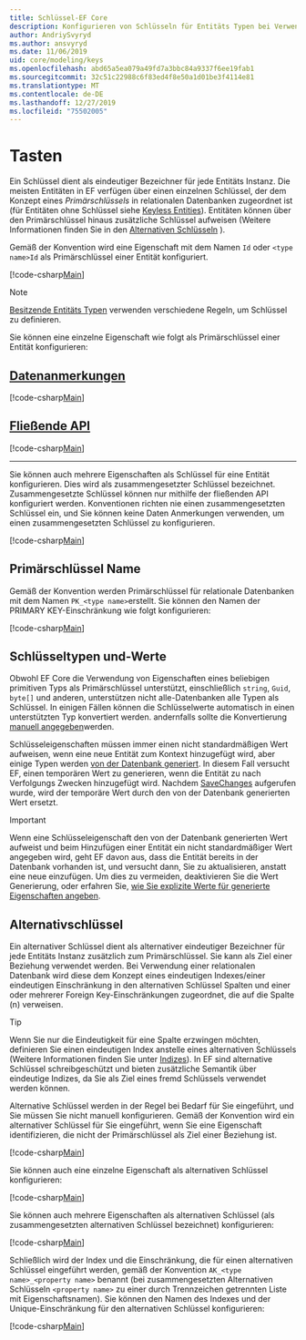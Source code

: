 ```yaml
---
title: Schlüssel-EF Core
description: Konfigurieren von Schlüsseln für Entitäts Typen bei Verwendung von Entity Framework Core
author: AndriySvyryd
ms.author: ansvyryd
ms.date: 11/06/2019
uid: core/modeling/keys
ms.openlocfilehash: abd65a5ea079a49fd7a3bbc84a9337f6ee19fab1
ms.sourcegitcommit: 32c51c22988c6f83ed4f8e50a1d01be3f4114e81
ms.translationtype: MT
ms.contentlocale: de-DE
ms.lasthandoff: 12/27/2019
ms.locfileid: "75502005"
---
```

# <a name="keys"></a>Tasten

Ein Schlüssel dient als eindeutiger Bezeichner für jede Entitäts Instanz. Die meisten Entitäten in EF verfügen über einen einzelnen Schlüssel, der dem Konzept eines *Primärschlüssels* in relationalen Datenbanken zugeordnet ist (für Entitäten ohne Schlüssel siehe [Keyless Entities](xref:core/modeling/keyless-entity-types)). Entitäten können über den Primärschlüssel hinaus zusätzliche Schlüssel aufweisen (Weitere Informationen finden Sie in den [Alternativen Schlüsseln](#alternate-keys) ).

Gemäß der Konvention wird eine Eigenschaft mit dem Namen `Id` oder `<type name>Id` als Primärschlüssel einer Entität konfiguriert.

[!code-csharp[Main](../../../samples/core/Modeling/Conventions/KeyId.cs?name=KeyId&highlight=3,11)]

> [!NOTE]
> [Besitzende Entitäts Typen](xref:core/modeling/owned-entities) verwenden verschiedene Regeln, um Schlüssel zu definieren.

Sie können eine einzelne Eigenschaft wie folgt als Primärschlüssel einer Entität konfigurieren:

## <a name="data-annotationstabdata-annotations"></a>[Datenanmerkungen](#tab/data-annotations)

[!code-csharp[Main](../../../samples/core/Modeling/DataAnnotations/KeySingle.cs?name=KeySingle&highlight=3)]

## <a name="fluent-apitabfluent-api"></a>[Fließende API](#tab/fluent-api)

[!code-csharp[Main](../../../samples/core/Modeling/FluentAPI/KeySingle.cs?name=KeySingle&highlight=4)]

***

Sie können auch mehrere Eigenschaften als Schlüssel für eine Entität konfigurieren. Dies wird als zusammengesetzter Schlüssel bezeichnet. Zusammengesetzte Schlüssel können nur mithilfe der fließenden API konfiguriert werden. Konventionen richten nie einen zusammengesetzten Schlüssel ein, und Sie können keine Daten Anmerkungen verwenden, um einen zusammengesetzten Schlüssel zu konfigurieren.

[!code-csharp[Main](../../../samples/core/Modeling/FluentAPI/KeyComposite.cs?name=KeyComposite&highlight=4)]

## <a name="primary-key-name"></a>Primärschlüssel Name

Gemäß der Konvention werden Primärschlüssel für relationale Datenbanken mit dem Namen `PK_<type name>`erstellt. Sie können den Namen der PRIMARY KEY-Einschränkung wie folgt konfigurieren:

[!code-csharp[Main](../../../samples/core/Modeling/FluentAPI/KeyName.cs?name=KeyName&highlight=5)]

## <a name="key-types-and-values"></a>Schlüsseltypen und-Werte

Obwohl EF Core die Verwendung von Eigenschaften eines beliebigen primitiven Typs als Primärschlüssel unterstützt, einschließlich `string`, `Guid`, `byte[]` und anderen, unterstützen nicht alle-Datenbanken alle Typen als Schlüssel. In einigen Fällen können die Schlüsselwerte automatisch in einen unterstützten Typ konvertiert werden. andernfalls sollte die Konvertierung [manuell angegeben](xref:core/modeling/value-conversions)werden.

Schlüsseleigenschaften müssen immer einen nicht standardmäßigen Wert aufweisen, wenn eine neue Entität zum Kontext hinzugefügt wird, aber einige Typen werden [von der Datenbank generiert](xref:core/modeling/generated-properties). In diesem Fall versucht EF, einen temporären Wert zu generieren, wenn die Entität zu nach Verfolgungs Zwecken hinzugefügt wird. Nachdem [SaveChanges](/dotnet/api/Microsoft.EntityFrameworkCore.DbContext.SaveChanges) aufgerufen wurde, wird der temporäre Wert durch den von der Datenbank generierten Wert ersetzt.

> [!Important]
> Wenn eine Schlüsseleigenschaft den von der Datenbank generierten Wert aufweist und beim Hinzufügen einer Entität ein nicht standardmäßiger Wert angegeben wird, geht EF davon aus, dass die Entität bereits in der Datenbank vorhanden ist, und versucht dann, Sie zu aktualisieren, anstatt eine neue einzufügen. Um dies zu vermeiden, deaktivieren Sie die Wert Generierung, oder erfahren Sie, [wie Sie explizite Werte für generierte Eigenschaften angeben](../saving/explicit-values-generated-properties.md).

## <a name="alternate-keys"></a>Alternativschlüssel

Ein alternativer Schlüssel dient als alternativer eindeutiger Bezeichner für jede Entitäts Instanz zusätzlich zum Primärschlüssel. Sie kann als Ziel einer Beziehung verwendet werden. Bei Verwendung einer relationalen Datenbank wird diese dem Konzept eines eindeutigen Indexes/einer eindeutigen Einschränkung in den alternativen Schlüssel Spalten und einer oder mehrerer Foreign Key-Einschränkungen zugeordnet, die auf die Spalte (n) verweisen.

> [!TIP]
> Wenn Sie nur die Eindeutigkeit für eine Spalte erzwingen möchten, definieren Sie einen eindeutigen Index anstelle eines alternativen Schlüssels (Weitere Informationen finden Sie unter [Indizes](indexes.md)). In EF sind alternative Schlüssel schreibgeschützt und bieten zusätzliche Semantik über eindeutige Indizes, da Sie als Ziel eines fremd Schlüssels verwendet werden können.

Alternative Schlüssel werden in der Regel bei Bedarf für Sie eingeführt, und Sie müssen Sie nicht manuell konfigurieren. Gemäß der Konvention wird ein alternativer Schlüssel für Sie eingeführt, wenn Sie eine Eigenschaft identifizieren, die nicht der Primärschlüssel als Ziel einer Beziehung ist.

[!code-csharp[Main](../../../samples/core/Modeling/Conventions/AlternateKey.cs?name=AlternateKey&highlight=12)]

Sie können auch eine einzelne Eigenschaft als alternativen Schlüssel konfigurieren:

[!code-csharp[Main](../../../samples/core/Modeling/FluentAPI/AlternateKeySingle.cs?name=AlternateKeySingle&highlight=4)]

Sie können auch mehrere Eigenschaften als alternativen Schlüssel (als zusammengesetzten alternativen Schlüssel bezeichnet) konfigurieren:

[!code-csharp[Main](../../../samples/core/Modeling/FluentAPI/AlternateKeyComposite.cs?name=AlternateKeyComposite&highlight=4)]

Schließlich wird der Index und die Einschränkung, die für einen alternativen Schlüssel eingeführt werden, gemäß der Konvention `AK_<type name>_<property name>` benannt (bei zusammengesetzten Alternativen Schlüsseln `<property name>` zu einer durch Trennzeichen getrennten Liste mit Eigenschaftsnamen). Sie können den Namen des Indexes und der Unique-Einschränkung für den alternativen Schlüssel konfigurieren:

[!code-csharp[Main](../../../samples/core/Modeling/FluentAPI/AlternateKeyName.cs?name=AlternateKeyName&highlight=5)]
